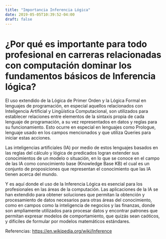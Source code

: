 ```yaml
---
title: "Importancia Inferencia Lógica"
date: 2019-05-05T10:39:52-04:00
draft: false
---
```

# ¿Por qué es importante para todo profesional en carreras relacionadas con computación dominar los fundamentos básicos de Inferencia lógica?

El uso extendido de la Lógica de Primer Orden y la Lógica Formal en lenguajes de programación, en especial aquellos relacionados con Inteligencia Artificial y Lingüística Computacional, son utilizados para establecer relaciones entre elementos de la sintaxis propia de cada lenguaje de programación, a su vez representados en datos y reglas para su funcionamiento. Esto ocurre en especial en lenguajes como Prologue, lenguaje usado en los campos mencionados y que utiliza Queries para iniciar estas acciones.

Las inteligencias artificiales (IA) por medio de estos lenguajes basados en las reglas del cálculo y lógica de predicados logran extender sus conocimientos de un modelo o situación, en lo que se conoce en el campo de las IA como conocimiento base (Knowledge Base KB) el cual es un conjunto de proposiciones que representan el conocimiento que las IA tienen acerca del mundo.

Y es aquí donde el uso de la Inferencia Lógica es esencial para los profesionales en las áreas de la computación. Las aplicaciones de la IA se han extendido para obtener soluciones que permitan la obtención y procesamiento de datos necesarios para otras áreas del conocimiento, como en campos como la inteligencia de negocios y las finanzas, donde son ampliamente utilizados para procesar datos y encontrar patrones que permitan expresar modelos de comportamiento, que quizás sean caóticos, y dificiles de formular por modelos matemáticos estándares.

Referencias:
https://en.wikipedia.org/wiki/Inference



